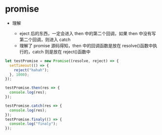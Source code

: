 # promise

- 理解

  - eject 后的东西，一定会进入 then 中的第二个回调，如果 then 中没有写第二个回调，则进入 catch
  - 理解了 promise 源码得知，then 中的回调函数是放在 resolve()函数中执行的，catch 则是放在 reject()函数中

```js
let testPromise = new Promise((resolve, reject) => {
  setTimeout(() => {
    reject("hahah");
  }, 1000);
});

testPromise.then(res => {
  console.log(res);
});

testPromise.catch(res => {
  console.log(res);
});
testPromise.finaly(() => {
  console.log("finaly");
});
```
